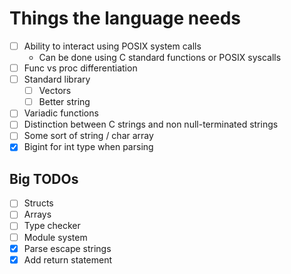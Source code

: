 # Things the language needs

- [ ] Ability to interact using POSIX system calls
    - Can be done using C standard functions or POSIX syscalls
- [ ] Func vs proc differentiation
- [ ] Standard library
    - [ ] Vectors
    - [ ] Better string
- [ ] Variadic functions
- [ ] Distinction between C strings and non null-terminated strings
- [ ] Some sort of string / char array
- [x] Bigint for int type when parsing

## Big TODOs

- [ ] Structs
- [ ] Arrays
- [ ] Type checker
- [ ] Module system
- [x] Parse escape strings
- [x] Add return statement